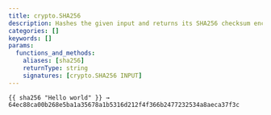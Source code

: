 ```yaml
---
title: crypto.SHA256
description: Hashes the given input and returns its SHA256 checksum encoded to a hexadecimal string.
categories: []
keywords: []
params:
  functions_and_methods:
    aliases: [sha256]
    returnType: string
    signatures: [crypto.SHA256 INPUT]
---
```


```go-html-template
{{ sha256 "Hello world" }} → 64ec88ca00b268e5ba1a35678a1b5316d212f4f366b2477232534a8aeca37f3c
```
